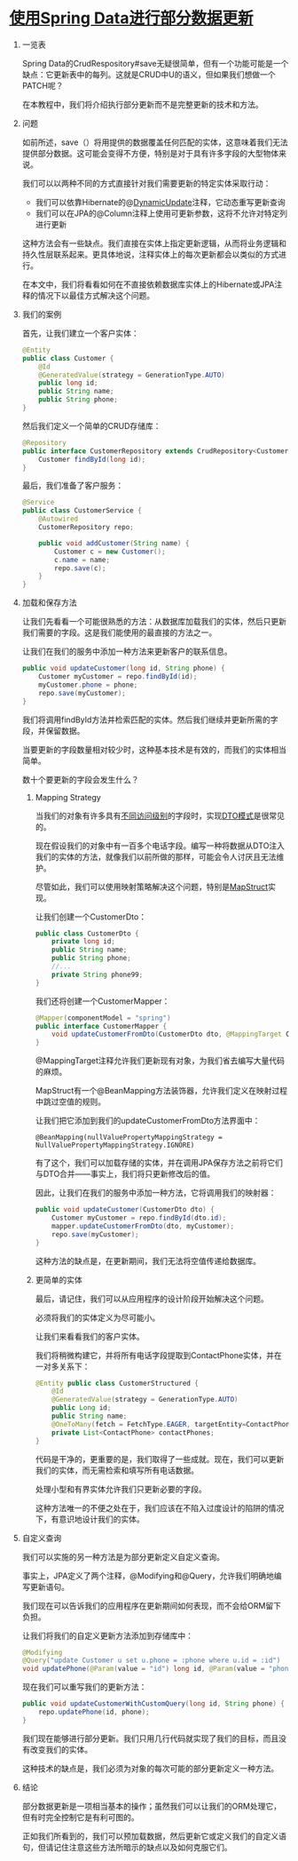 # [使用Spring Data进行部分数据更新](https://www.baeldung.com/spring-data-partial-update)

1. 一览表

    Spring Data的CrudRespository#save无疑很简单，但有一个功能可能是一个缺点：它更新表中的每列。这就是CRUD中U的语义，但如果我们想做一个PATCH呢？

    在本教程中，我们将介绍执行部分更新而不是完整更新的技术和方法。

2. 问题

    如前所述，save（）将用提供的数据覆盖任何匹配的实体，这意味着我们无法提供部分数据。这可能会变得不方便，特别是对于具有许多字段的大型物体来说。

    我们可以以两种不同的方式直接针对我们需要更新的特定实体采取行动：

    - 我们可以依靠Hibernate的@[DynamicUpdate](https://www.baeldung.com/spring-data-jpa-dynamicupdate)注释，它动态重写更新查询
    - 我们可以在JPA的@Column注释上使用可更新参数，这将不允许对特定列进行更新

    这种方法会有一些缺点。我们直接在实体上指定更新逻辑，从而将业务逻辑和持久性层联系起来。更具体地说，注释实体上的每次更新都会以类似的方式进行。

    在本文中，我们将看看如何在不直接依赖数据库实体上的Hibernate或JPA注释的情况下以最佳方式解决这个问题。

3. 我们的案例

    首先，让我们建立一个客户实体：

    ```java
    @Entity
    public class Customer {
        @Id
        @GeneratedValue(strategy = GenerationType.AUTO)
        public long id;
        public String name;
        public String phone;
    }
    ```

    然后我们定义一个简单的CRUD存储库：

    ```java
    @Repository
    public interface CustomerRepository extends CrudRepository<Customer, Long> {
        Customer findById(long id);
    }
    ```

    最后，我们准备了客户服务：

    ```java
    @Service
    public class CustomerService {
        @Autowired
        CustomerRepository repo;

        public void addCustomer(String name) {
            Customer c = new Customer();
            c.name = name;
            repo.save(c);
        } 
    }
    ```

4. 加载和保存方法

    让我们先看看一个可能很熟悉的方法：从数据库加载我们的实体，然后只更新我们需要的字段。这是我们能使用的最直接的方法之一。

    让我们在我们的服务中添加一种方法来更新客户的联系信息。

    ```java
    public void updateCustomer(long id, String phone) {
        Customer myCustomer = repo.findById(id);
        myCustomer.phone = phone;
        repo.save(myCustomer);
    }
    ```

    我们将调用findById方法并检索匹配的实体。然后我们继续并更新所需的字段，并保留数据。

    当要更新的字段数量相对较少时，这种基本技术是有效的，而我们的实体相当简单。

    数十个要更新的字段会发生什么？

    1. Mapping Strategy

        当我们的对象有许多具有[不同访问级别](https://www.baeldung.com/java-access-modifiers)的字段时，实现[DTO模式](https://www.baeldung.com/entity-to-and-from-dto-for-a-java-spring-application)是很常见的。

        现在假设我们的对象中有一百多个电话字段。编写一种将数据从DTO注入我们的实体的方法，就像我们以前所做的那样，可能会令人讨厌且无法维护。

        尽管如此，我们可以使用映射策略解决这个问题，特别是[MapStruct](https://www.baeldung.com/mapstruct)实现。

        让我们创建一个CustomerDto：

        ```java
        public class CustomerDto {
            private long id;
            public String name;
            public String phone;
            //...
            private String phone99;
        }
        ```

        我们还将创建一个CustomerMapper：

        ```java
        @Mapper(componentModel = "spring")
        public interface CustomerMapper {
            void updateCustomerFromDto(CustomerDto dto, @MappingTarget Customer entity);
        }
        ```

        @MappingTarget注释允许我们更新现有对象，为我们省去编写大量代码的麻烦。

        MapStruct有一个@BeanMapping方法装饰器，允许我们定义在映射过程中跳过空值的规则。

        让我们把它添加到我们的updateCustomerFromDto方法界面中：

        `@BeanMapping(nullValuePropertyMappingStrategy = NullValuePropertyMappingStrategy.IGNORE)`

        有了这个，我们可以加载存储的实体，并在调用JPA保存方法之前将它们与DTO合并——事实上，我们将只更新修改后的值。

        因此，让我们在我们的服务中添加一种方法，它将调用我们的映射器：

        ```java
        public void updateCustomer(CustomerDto dto) {
            Customer myCustomer = repo.findById(dto.id);
            mapper.updateCustomerFromDto(dto, myCustomer);
            repo.save(myCustomer);
        }
        ```

        这种方法的缺点是，在更新期间，我们无法将空值传递给数据库。

    2. 更简单的实体

        最后，请记住，我们可以从应用程序的设计阶段开始解决这个问题。

        必须将我们的实体定义为尽可能小。

        让我们来看看我们的客户实体。

        我们将稍微构建它，并将所有电话字段提取到ContactPhone实体，并在一对多关系下：

        ```java
        @Entity public class CustomerStructured {
            @Id
            @GeneratedValue(strategy = GenerationType.AUTO)
            public Long id;
            public String name;
            @OneToMany(fetch = FetchType.EAGER, targetEntity=ContactPhone.class, mappedBy="customerId")
            private List<ContactPhone> contactPhones;
        }
        ```

        代码是干净的，更重要的是，我们取得了一些成就。现在，我们可以更新我们的实体，而无需检索和填写所有电话数据。

        处理小型和有界实体允许我们只更新必要的字段。

        这种方法唯一的不便之处在于，我们应该在不陷入过度设计的陷阱的情况下，有意识地设计我们的实体。

5. 自定义查询

    我们可以实施的另一种方法是为部分更新定义自定义查询。

    事实上，JPA定义了两个注释，@Modifying和@Query，允许我们明确地编写更新语句。

    我们现在可以告诉我们的应用程序在更新期间如何表现，而不会给ORM留下负担。

    让我们将我们的自定义更新方法添加到存储库中：

    ```java
    @Modifying
    @Query("update Customer u set u.phone = :phone where u.id = :id")
    void updatePhone(@Param(value = "id") long id, @Param(value = "phone") String phone);
    ```

    现在我们可以重写我们的更新方法：

    ```java
    public void updateCustomerWithCustomQuery(long id, String phone) {
        repo.updatePhone(id, phone);
    }
    ```

    我们现在能够进行部分更新。我们只用几行代码就实现了我们的目标，而且没有改变我们的实体。

    这种技术的缺点是，我们必须为对象的每次可能的部分更新定义一种方法。

6. 结论

    部分数据更新是一项相当基本的操作；虽然我们可以让我们的ORM处理它，但有时完全控制它是有利可图的。

    正如我们所看到的，我们可以预加载数据，然后更新它或定义我们的自定义语句，但请记住注意这些方法所暗示的缺点以及如何克服它们。
